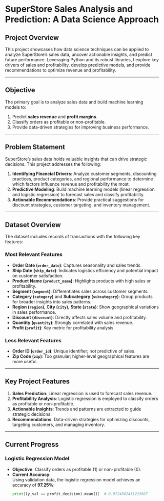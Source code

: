 # SuperStore Sales Analysis and Prediction: A Data Science Approach

## Project Overview

This project showcases how data science techniques can be applied to analyze SuperStore’s sales data, uncover actionable insights, and predict future performance. Leveraging Python and its robust libraries, I explore key drivers of sales and profitability, develop predictive models, and provide recommendations to optimize revenue and profitability.

---

## **Objective**

The primary goal is to analyze sales data and build machine learning models to:
1. Predict **sales revenue** and **profit margins**.
2. Classify orders as profitable or non-profitable.
3. Provide data-driven strategies for improving business performance.

---

## **Problem Statement**

SuperStore’s sales data holds valuable insights that can drive strategic decisions. This project addresses the following:
1. **Identifying Financial Drivers**: Analyze customer segments, discounting practices, product categories, and regional performance to determine which factors influence revenue and profitability the most.
2. **Predictive Modeling**: Build machine learning models (linear regression and logistic regression) to forecast sales and classify profitability.
3. **Actionable Recommendations**: Provide practical suggestions for discount strategies, customer targeting, and inventory management.

---

## **Dataset Overview**

The dataset includes records of transactions with the following key features:

### **Most Relevant Features**
- **Order Date (`order_date`)**: Captures seasonality and sales trends.
- **Ship Date (`ship_date`)**: Indicates logistics efficiency and potential impact on customer satisfaction.
- **Product Name (`product_name`)**: Highlights products with high sales or profitability.
- **Segment (`segment`)**: Differentiates sales across customer segments.
- **Category (`category`)** and **Subcategory (`subcategory`)**: Group products for broader insights into sales patterns.
- **Region (`region`)**, **City (`city`)**, **State (`state`)**: Show geographical variations in sales performance.
- **Discount (`discount`)**: Directly affects sales volume and profitability.
- **Quantity (`quantity`)**: Strongly correlated with sales revenue.
- **Profit (`profit`)**: Key metric for profitability analysis.

### **Less Relevant Features**
- **Order ID (`order_id`)**: Unique identifier; not predictive of sales.
- **Zip Code (`zip`)**: Too granular; higher-level geographical features are more useful.

---

## **Key Project Features**

1. **Sales Prediction**: Linear regression is used to forecast sales revenue.
2. **Profitability Analysis**: Logistic regression is employed to classify orders as profitable or non-profitable.
3. **Actionable Insights**: Trends and patterns are extracted to guide strategic decisions.
4. **Recommendations**: Data-driven strategies for optimizing discounts, targeting customers, and managing inventory.

---

## **Current Progress**

### Logistic Regression Model
- **Objective**: Classify orders as profitable (1) or non-profitable (0).
- **Current Accuracy**:  
  Using validation data, the logistic regression model achieves an accuracy of **97.25%**:  
  ```python
  print((y_val == profit_decision).mean())  # 0.9724862431215607

